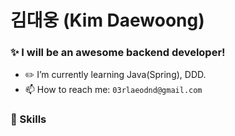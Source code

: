 # 김대웅 (Kim Daewoong)

### ✨ I will be an awesome backend developer!

- :pencil2: I’m currently learning Java(Spring), DDD.
- 📫 How to reach me: `03rlaeodnd@gmail.com`

### 🔧 Skills

